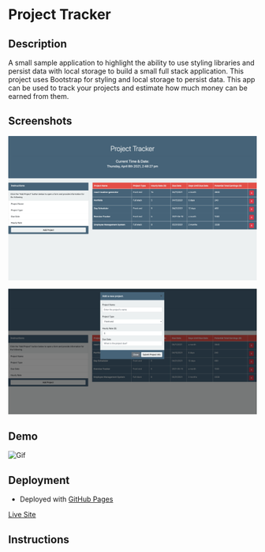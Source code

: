 # Project Tracker

## Description

A small sample application to highlight the ability to use styling libraries and persist data with local storage to build a small full stack application. This project uses Bootstrap for styling and local storage to persist data. This app can be used to track your projects and estimate how much money can be earned from them.

## Screenshots

![Screenshot 1](/assets/images/screenshot1.png)

![Screenshot 2](/assets/images/screenshot2.png)

## Demo

![Gif](/assets/images/project-tracker.gif)

## Deployment

* Deployed with [GitHub Pages]()

[Live Site](https://loveliiivelaugh.github.io/nu-miniproject-5-project-tracker/)

## Instructions